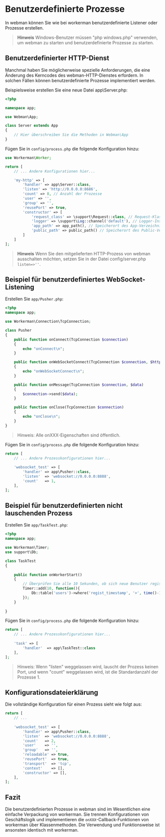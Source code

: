 # Benutzerdefinierte Prozesse

In webman können Sie wie bei workerman benutzerdefinierte Listener oder Prozesse erstellen.

> **Hinweis**
> Windows-Benutzer müssen "php windows.php" verwenden, um webman zu starten und benutzerdefinierte Prozesse zu starten.

## Benutzerdefinierter HTTP-Dienst
Manchmal haben Sie möglicherweise spezielle Anforderungen, die eine Änderung des Kerncodes des webman-HTTP-Dienstes erfordern. In solchen Fällen können benutzerdefinierte Prozesse implementiert werden.

Beispielsweise erstellen Sie eine neue Datei app\Server.php:

```php
<?php

namespace app;

use Webman\App;

class Server extends App
{
    // Hier überschreiben Sie die Methoden in Webman\App
}
```

Fügen Sie in `config/process.php` die folgende Konfiguration hinzu:

```php
use Workerman\Worker;

return [
    // ... Andere Konfigurationen hier...

    'my-http' => [
        'handler' => app\Server::class,
        'listen' => 'http://0.0.0.0:8686',
        'count' => 8, // Anzahl der Prozesse
        'user' => '',
        'group' => '',
        'reusePort' => true,
        'constructor' => [
            'request_class' => \support\Request::class, // Request-Klasse einstellen
            'logger' => \support\Log::channel('default'), // Logger-Instanz
            'app_path' => app_path(), // Speicherort des App-Verzeichnisses
            'public_path' => public_path() // Speicherort des Public-Verzeichnisses
        ]
    ]
];
```

> **Hinweis**
> Wenn Sie den mitgelieferten HTTP-Prozess von webman ausschalten möchten, setzen Sie in der Datei config/server.php `listen=>''`.

## Beispiel für benutzerdefiniertes WebSocket-Listening

Erstellen Sie `app/Pusher.php`:
```php
<?php
namespace app;

use Workerman\Connection\TcpConnection;

class Pusher
{
    public function onConnect(TcpConnection $connection)
    {
        echo "onConnect\n";
    }

    public function onWebSocketConnect(TcpConnection $connection, $http_buffer)
    {
        echo "onWebSocketConnect\n";
    }

    public function onMessage(TcpConnection $connection, $data)
    {
        $connection->send($data);
    }

    public function onClose(TcpConnection $connection)
    {
        echo "onClose\n";
    }
}
```
> Hinweis: Alle onXXX-Eigenschaften sind öffentlich.

Fügen Sie in `config/process.php` die folgende Konfiguration hinzu:
```php
return [
    // ... Andere Prozesskonfigurationen hier...
    
    'websocket_test' => [
        'handler' => app\Pusher::class,
        'listen'  => 'websocket://0.0.0.0:8888',
        'count'   => 1,
    ],
];
```

## Beispiel für benutzerdefinierten nicht lauschenden Prozess

Erstellen Sie `app/TaskTest.php`:
```php
<?php
namespace app;

use Workerman\Timer;
use support\Db;

class TaskTest
{
  
    public function onWorkerStart()
    {
        // Überprüfen Sie alle 10 Sekunden, ob sich neue Benutzer registriert haben
        Timer::add(10, function(){
            Db::table('users')->where('regist_timestamp', '>', time()-10)->get();
        });
    }
    
}
```
Fügen Sie in `config/process.php` die folgende Konfiguration hinzu:
```php
return [
    // ... Andere Prozesskonfigurationen hier...
    
    'task' => [
        'handler'  => app\TaskTest::class
    ],
];
```

> Hinweis: Wenn "listen" weggelassen wird, lauscht der Prozess keinen Port, und wenn "count" weggelassen wird, ist die Standardanzahl der Prozesse 1.

## Konfigurationsdateierklärung

Die vollständige Konfiguration für einen Prozess sieht wie folgt aus:
```php
return [
    // ... 
    
    'websocket_test' => [
        'handler' => app\Pusher::class,
        'listen'  => 'websocket://0.0.0.0:8888',
        'count'   => 2,
        'user'    => '',
        'group'   => '',
        'reloadable' => true,
        'reusePort'  => true,
        'transport'  => 'tcp',
        'context'    => [], 
        'constructor' => [],
    ],
];
```

## Fazit
Die benutzerdefinierten Prozesse in webman sind im Wesentlichen eine einfache Verpackung von workerman. Sie trennen Konfigurationen von Geschäftslogik und implementieren die `onXXX`-Callback-Funktionen von workerman über Klassenmethoden. Die Verwendung und Funktionsweise ist ansonsten identisch mit workerman.
